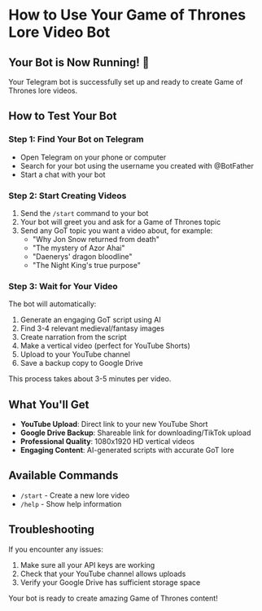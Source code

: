 # How to Use Your Game of Thrones Lore Video Bot

## Your Bot is Now Running! 🎉

Your Telegram bot is successfully set up and ready to create Game of Thrones lore videos.

## How to Test Your Bot

### Step 1: Find Your Bot on Telegram
- Open Telegram on your phone or computer
- Search for your bot using the username you created with @BotFather
- Start a chat with your bot

### Step 2: Start Creating Videos
1. Send the `/start` command to your bot
2. Your bot will greet you and ask for a Game of Thrones topic
3. Send any GoT topic you want a video about, for example:
   - "Why Jon Snow returned from death"
   - "The mystery of Azor Ahai" 
   - "Daenerys' dragon bloodline"
   - "The Night King's true purpose"

### Step 3: Wait for Your Video
The bot will automatically:
1. Generate an engaging GoT script using AI
2. Find 3-4 relevant medieval/fantasy images
3. Create narration from the script
4. Make a vertical video (perfect for YouTube Shorts)
5. Upload to your YouTube channel
6. Save a backup copy to Google Drive

This process takes about 3-5 minutes per video.

## What You'll Get

- **YouTube Upload**: Direct link to your new YouTube Short
- **Google Drive Backup**: Shareable link for downloading/TikTok upload
- **Professional Quality**: 1080x1920 HD vertical videos
- **Engaging Content**: AI-generated scripts with accurate GoT lore

## Available Commands

- `/start` - Create a new lore video
- `/help` - Show help information

## Troubleshooting

If you encounter any issues:
1. Make sure all your API keys are working
2. Check that your YouTube channel allows uploads
3. Verify your Google Drive has sufficient storage space

Your bot is ready to create amazing Game of Thrones content!